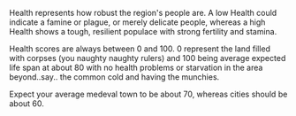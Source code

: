 Health represents how robust the region's people are. A low Health could indicate a famine or plague, or merely delicate people, whereas a high Health shows a tough, resilient populace with strong fertility and stamina.  

Health scores are always between 0 and 100.  0 represent the land filled with corpses (you naughty naughty rulers) and 100 being average expected life span at about 80 with no health problems or starvation in the area beyond..say.. the common cold and having the munchies.  

Expect your average medeval town to be about 70, whereas cities should be about 60.

